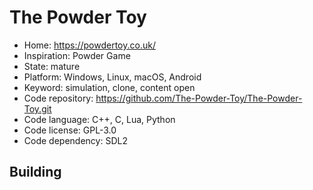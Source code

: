 # The Powder Toy

- Home: https://powdertoy.co.uk/
- Inspiration: Powder Game
- State: mature
- Platform: Windows, Linux, macOS, Android
- Keyword: simulation, clone, content open
- Code repository: https://github.com/The-Powder-Toy/The-Powder-Toy.git
- Code language: C++, C, Lua, Python
- Code license: GPL-3.0
- Code dependency: SDL2

## Building

